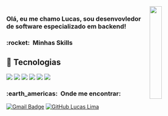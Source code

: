 <!-- <h3> Olá! Boas vindas.<img src="https://raw.githubusercontent.com/ABSphreak/ABSphreak/master/gifs/Hi.gif" width="30px"></h3> -->
<img align='right' src="https://pbs.twimg.com/media/EUX9kfHX0AQdBTk.jpg" width='25%'>

<h3>
  Olá, eu me chamo Lucas, sou desenvovledor de software especializado em backend!
</h3>

<h3> :rocket: &nbsp;Minhas Skills </h3> 



## 🔧 Tecnologias
![](https://img.shields.io/badge/python-%2314354C.svg?style=for-the-badge&logo=python&logoColor=white)
![](https://img.shields.io/badge/django-%23092E20.svg?style=for-the-badge&logo=django&logoColor=white)
![](https://img.shields.io/badge/Spring_Boot-F2F4F9?style=for-the-badge&logo=spring-boot)
![](https://img.shields.io/badge/Elixir-4B275F?style=for-the-badge&logo=elixir&logoColor=white)
![](https://img.shields.io/badge/Node%20js-339933?style=for-the-badge&logo=nodedotjs&logoColor=white)
![](https://img.shields.io/badge/NeoVim-%2357A143.svg?&style=for-the-badge&logo=neovim&logoColor=white)

<h3> :earth_americas: &nbsp;Onde me encontrar: </h3> 


[![Gmail Badge](https://img.shields.io/badge/-luulcaslima63@gmail.com-006bed?style=flat-square&logo=Gmail&logoColor=white&link=mailto:luulcaslima63@gmail.com)](mailto:luulcaslima63@gmail.com)
[![GitHub Lucas Lima](https://img.shields.io/github/followers/lulcas174?label=follow&style=social)](https://github.com/lulcas174)
